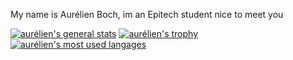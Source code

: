 My name is Aurélien Boch, im an Epitech student nice to meet you

[![aurélien's general stats](https://github-readme-stats.vercel.app/api?username=aurelien-boch&theme=flat&show_icons=true)](https://github.com/anuraghazra/github-readme-stats)
[![aurélien's trophy](https://github-profile-trophy.vercel.app/?username=aurelien-boch&theme=flat)](https://github.com/anuraghazra/github-readme-stats)
[![aurélien's most used langages](https://github-readme-stats.vercel.app/api/top-langs/?username=aurelien-boch&layout=compact&teme=flat)](https://github.com/anuraghazra/github-readme-stats)
